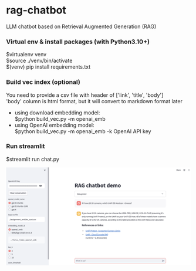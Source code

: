 # rag-chatbot
LLM chatbot based on Retrieval Augmented Generation (RAG)

### Virtual env & install packages (with Python3.10+)  
$virtualenv venv  
$source ./venv/bin/activate  
$(venv) pip install requirements.txt  

### Build vec index (optional)
You need to provide a csv file with header of ['link', 'title', 'body']  
'body' column is html format, but it will convert to markdown format later  
* using download embedding model:  
$python build_vec.py -m openai_emb  
* using OpenAI embedding model:  
$python build_vec.py -m openai_emb -k OpenAI API key  

### Run streamlit
$streamlit run chat.py  

![Link Name](./assets/chat.png)
